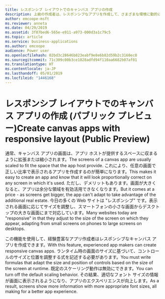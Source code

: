 ```yaml
---
title: レスポンシブ レイアウトでのキャンバス アプリの作成
description: 上級の作成者は、レスポンシブなアプリを作成して、さまざまな環境に動的に調整できます。
author: emcoope-msft
ms.reviewer: anneta
ms.date: 04/29/2019
ms.assetid: 3f87bed6-565e-e911-a973-000d3a1c79c5
ms.topic: article
ms.service: business-applications
ms.author: emcoope
audience: Power user
ms.openlocfilehash: 02bd3c28646b823eabf9e8e6b82d59b2c3160ec0
ms.sourcegitcommit: 71c309c00b3ce1028adfd94f110aa6682b07af01
ms.translationtype: HT
ms.contentlocale: ja-JP
ms.lasthandoff: 05/01/2019
ms.locfileid: "1446168"
---
```

# <a name="create-canvas-apps-with-responsive-layout-public-preview"></a><span data-ttu-id="627e2-103">レスポンシブ レイアウトでのキャンバス アプリの作成 (パブリック プレビュー)</span><span class="sxs-lookup"><span data-stu-id="627e2-103">Create canvas apps with responsive layout (Public Preview)</span></span>



<span data-ttu-id="627e2-104">通常、キャンバス アプリの画面は、アプリ ホストが提供するスペースに収まるように拡張または縮小されます。</span><span class="sxs-lookup"><span data-stu-id="627e2-104">The screens of a canvas app are usually scaled to fit the space that the app host provide.</span></span> <span data-ttu-id="627e2-105">これにより、任意の画面で正しい比率で表示されるアプリを作成するのが簡単になります。</span><span class="sxs-lookup"><span data-stu-id="627e2-105">This makes it easy to create an app and know that it will look proportionally correct on any screen in which it's used.</span></span> <span data-ttu-id="627e2-106">ただし、デメリットもあります。画面が大きくなると、アプリは余分な領域を有効活用できなくなります。</span><span class="sxs-lookup"><span data-stu-id="627e2-106">But it comes at a price - as screens get bigger, the app can't adapt to take advantage of the additional real estate.</span></span> <span data-ttu-id="627e2-107">今日の多くの Web サイトは "レスポンシブ" です。表示される画面に応じてサイズを調整し、スマートフォンの小さな画面からデスクトップの大きな画面にまで対応しています。</span><span class="sxs-lookup"><span data-stu-id="627e2-107">Many websites today are "responsive" in that they adjust to the size of the screen on which they appear, adapting from small screens on phones to large screens on desktops.</span></span>  

<span data-ttu-id="627e2-108">この機能を使用して、経験豊富なアプリ作成者はレスポンシブなキャンバス アプリを作成できます。</span><span class="sxs-lookup"><span data-stu-id="627e2-108">With this feature, experienced app makers can create responsive canvas apps.</span></span> <span data-ttu-id="627e2-109">ランタイム時の画面のサイズに基づいて、コントロールのサイズと位置を調整する式を記述する必要があります。</span><span class="sxs-lookup"><span data-stu-id="627e2-109">You must write formulas that adapt the size and position of controls based on the size of the screen at runtime.</span></span> <span data-ttu-id="627e2-110">既定のスケーリング動作は無効にできます。</span><span class="sxs-lookup"><span data-stu-id="627e2-110">You can turn off the default scaling behavior.</span></span> <span data-ttu-id="627e2-111">その結果、適切なフォント サイズの情報が画面に表示されるようになり、アプリのエクスペリエンスが向上します。</span><span class="sxs-lookup"><span data-stu-id="627e2-111">As a result, screens show more information with more appropriate font sizes, all making for a better app experience.</span></span>
